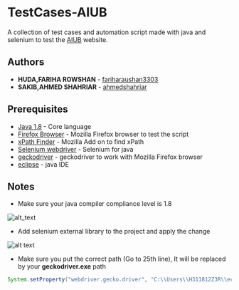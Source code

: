 # TestCases-AIUB
A collection of test cases and automation script made with java and selenium to test the [AIUB](https://www.aiub.edu) website.

## Authors

* **HUDA,FARIHA ROWSHAN**  - [fariharaushan3303](https://github.com/fariharaushan3303)
* **SAKIB,AHMED SHAHRIAR**  - [ahmedshahriar](https://github.com/ahmedshahriar)

## Prerequisites
* [Java 1.8](https://www.java.com/en/download/) - Core language
* [Firefox Browser](https://www.mozilla.org/en-US/firefox/download/) - Mozilla Firefox browser to test the script
* [xPath Finder](https://addons.mozilla.org/en-US/firefox/addon/xpath_finder/) - Mozilla Add on to find xPath
* [Selenium webdriver](https://bit.ly/2zm3ZzF) - Selenium for java
* [geckodriver](https://github.com/mozilla/geckodriver/releases) - geckodriver to work with Mozilla Firefox browser
* [eclipse](https://www.eclipse.org/downloads/download.php?file=/technology/epp/downloads/release/2019-06/R/eclipse-cpp-2019-06-R-win32-x86_64.zip) - java IDE

## Notes
* Make sure your java compiler compliance level is 1.8

![alt_text](https://github.com/ahmedshahriar/TestCases-AIUB/blob/master/screenshots/java_version.png "java compliance level")


* Add selenium external library to the project and apply the change

![alt text](https://github.com/ahmedshahriar/TestCases-AIUB/blob/master/screenshots/selenium_lib.png "selenium ext library")


* Make sure you put the correct path (Go to 25th line), It will be replaced by your **geckodriver.exe** path

```java
System.setProperty("webdriver.gecko.driver", "C:\\Users\\H311812Z3R\\eclipse-workspace\\Test\\lib\\geckodriver\\geckodriver.exe");
```
